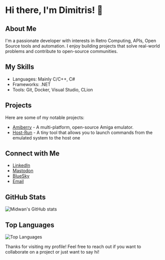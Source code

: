 # Hi there, I'm Dimitris! 👋

## About Me
I'm a passionate developer with interests in Retro Computing, APIs, Open Source tools and automation. I enjoy building projects that solve real-world problems and contribute to open-source communities.

## My Skills
- Languages: Mainly C/C++, C#
- Frameworks: .NET
- Tools: Git, Docker, Visual Studio, CLion

## Projects
Here are some of my notable projects:
- [Amiberry](https://github.com/BlitterStudio/amiberry) - A multi-platform, open-source Amiga emulator.
- [Host-Run](https://github.com/BlitterStudio/host-run) - A tiny tool that allows you to launch commands from the emulated system to the host one

## Connect with Me
- [LinkedIn](https://www.linkedin.com/in/dimitrispanokostas)
- [Mastodon](https://mastodon.social/@midwan)
- [BlueSky](https://bsky.app/profile/midwan.bsky.social)
- [Email](mailto:midwan@gmail.com)

## GitHub Stats
![Midwan's GitHub stats](https://github-readme-stats.vercel.app/api?username=midwan&show_icons=true&theme=radical)

## Top Languages
![Top Languages](https://github-readme-stats.vercel.app/api/top-langs/?username=midwan&layout=compact&theme=radical)

Thanks for visiting my profile! Feel free to reach out if you want to collaborate on a project or just want to say hi!
